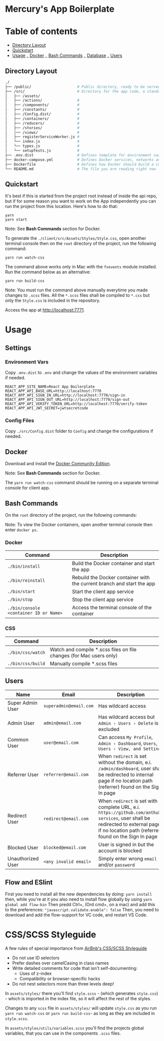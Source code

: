 # Mercury's App Boilerplate

# Table of contents

<!--ts-->

* [Directory Layout](#directory-layout)
* [Quickstart](#quickstart)
* [Usage](#usage)
  _ [Docker](#docker)
  _ [Bash Commands](#bash-commands)
  _ [Database](#database)
  _ [Users](#users)
  <!--te-->

## Directory Layout

```bash
./
├── /public/                     # Public directory, ready to be served by a web server
├── /src/                        # Directory for the app code, a standard create-react-app with Redux and other goodies
│   ├── /assets/
│   ├── /actions/                #
│   ├── /components/             #
│   ├── /constants/              #
│   ├── /Config.dist/            #
│   ├── /containers/             #
│   ├── /reducers/               #
│   ├── /stories/                #
│   │── /views/                  #
│   ├── registerServiceWorker.js #
│   └── index.js                 #
│   └── types.js                 #
│   └── setupTests.js            #
├── .env.dist                    # Defines template for environment variables
├── docker-compose.yml           # Defines Docker services, networks and volumes, do not touch unless you know what you are doing
├── Dockerfile                   # Defines how Docker should build a custom image for the application, do not touch unless you know what you are doing
└── README.md                    # The file you are reading right now
```

## Quickstart

It's best if this is started from the project root instead of inside the api repo, but if for some reason you want to work on the App independently you can run the project from this location. Here's how to do that:

```
yarn
yarn start
```

Note: See **Bash Commands** section for Docker.

To generate the `./client/src/Assets/Styles/Style.css`,
open another terminal console then on the `root` directory of the project,
run the following command:

```
yarn run watch-css
```

The command above works only in Mac with the `fsevents` module installed.
Run the command below as an alternative:

```
yarn run build-css
```

Note: You must run the command above manually everytime you made changes to `.scss` files.
All the `*.scss` files shall be compiled to `*.css` but only the `Style.css` is included in the repository.

Access the app at <http://localhost:7771>.

# Usage

## Settings

### Environment Vars

Copy `.env.dist` to `.env` and change the values of the environment variables if needed.

```
REACT_APP_SITE_NAME=React App Boilerplate
REACT_APP_API_BASE_URL=http://localhost:7770
REACT_APP_API_SIGN_IN_URL=http://localhost:7770/sign-in
REACT_APP_API_SIGN_OUT_URL=http://localhost:7770/sign-out
REACT_APP_API_VERIFY_TOKEN_URL=http://localhost:7770/verify-token
REACT_APP_API_JWT_SECRET=jwtsecretcode
```

### Config Files

Copy `./src/Config.dist` folder to `Config` and change the configurations if needed.

## Docker

Download and install the [Docker Community Edition](https://www.docker.com/community-edition).

Note: See **Bash Commands** section for Docker.

The `yarn run watch-css` command should be running on a separate terminal console for client app.

## Bash Commands

On the `root` directory of the project, run the following commands:

Note: To view the Docker containers, open another terminal console then enter `docker ps`.

### Docker

| Command                                | Description                                                            |
| -------------------------------------- | ---------------------------------------------------------------------- |
| `./bin/install`                        | Build the Docker container and start the app                           |
| `./bin/reinstall`                      | Rebuild the Docker container with the current branch and start the app |
| `./bin/start`                          | Start the client app service                                           |
| `./bin/stop`                           | Stop the client app service                                            |
| `./bin/console <container ID or Name>` | Access the terminal console of the container                           |

### CSS

| Command           | Description                                                          |
| ----------------- | -------------------------------------------------------------------- |
| `./bin/css/watch` | Watch and compile \*.scss files on file changes (for Mac users only) |
| `./bin/css/build` | Manually compile \*.scss files                                       |

## Users

| Name              | Email                  | Description                                                                                                                                                                             |
| ----------------- | ---------------------- | --------------------------------------------------------------------------------------------------------------------------------------------------------------------------------------- |
| Super Admin User  | `superadmin@email.com` | Has wildcard access                                                                                                                                                                     |
| Admin User        | `admin@email.com`      | Has wildcard access but `Admin › Users › Delete` is excluded                                                                                                                            |
| Common User       | `user@email.com`       | Can access `My Profile`, `Admin › Dashboard`, `Users`, `Users › View, and Settings`                                                                                                     |
| Referrer User     | `referrer@email.com`   | When `redirect` is set without the domain, e.i. `/admin/dashboard`, user shall be redirected to internal page if no location path (referrer) found on the Sign In page                  |
| Redirect User     | `redirect@email.com`   | When `redirect` is set with complete URL, e.i. `https://github.com/anthub-services`, user shall be redirected to external page if no location path (referrer) found on the Sign In page |
| Blocked User      | `blocked@email.com`    | User is signed in but the account is blocked                                                                                                                                            |
| Unauthorized User | `<any invalid email>`  | Simply enter wrong `email` and/or `password`                                                                                                                                            |

## Flow and ESlint

First you need to install all the new dependencies by doing:
`yarn install`
then, while you're at it you also need to install flow globally by using
`yarn global add flow-bin`
Then predd Ctrl+, (Ord cmd+, on a mac) and add this to the preferences:
`"javascript.validate.enable": false`
Then, you need to download and add the flow-support for VC code, and restart VS Code.

# CSS/SCSS Styleguide

A few rules of special importance from [AirBnb's CSS/SCSS Styleguide](https://github.com/airbnb/css#sass)

* Do not use ID selectors
* Prefer dashes over camelCasing in class names
* Write detailed comments for code that isn't self-documenting:
  * Uses of z-index
  * Compatibility or browser-specific hacks
* Do not nest selectors more than three levels deep!

In `assets/styles/` there you'll find `style.scss` - (which generates `style.css`) - which is imported in the index file, so it will affect the rest of the styles.

Changes to any `scss` file in `assets/styles/` will update `style.css` as you run `yarn run watch-css` or `yarn run build-css`- as long as they are included in `style.scss`.

In `assets/styles/utils/variables.scss` you'll find the projects global variables, that you can use in the components `.scss` files.
